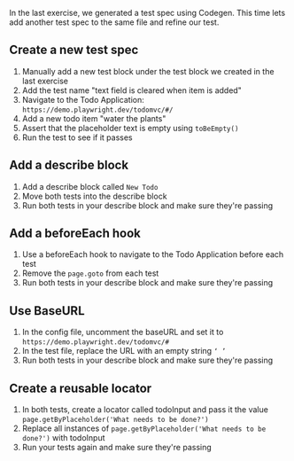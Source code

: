 In the last exercise, we generated a test spec using Codegen. This time lets add another test spec to the same file and refine our test.

## Create a new test spec

1. Manually add a new test block under the test block we created in the last exercise
1. Add the test name "text field is cleared when item is added"
1. Navigate to the Todo Application: `https://demo.playwright.dev/todomvc/#/`
1. Add a new todo item "water the plants"
1. Assert that the placeholder text is empty using `toBeEmpty()`
1. Run the test to see if it passes

## Add a describe block

1. Add a describe block called `New Todo`
1. Move both tests into the describe block
1. Run both tests in your describe block and make sure they're passing

## Add a beforeEach hook

1. Use a beforeEach hook to navigate to the Todo Application before each test
1. Remove the `page.goto` from each test
1. Run both tests in your describe block and make sure they're passing

## Use BaseURL

1. In the config file, uncomment the baseURL and set it to `https://demo.playwright.dev/todomvc/#`
1. In the test file, replace the URL with an empty string `‘ ’`
1. Run both tests in your describe block and make sure they're passing

## Create a reusable locator

1. In both tests, create a locator called todoInput and pass it the value `page.getByPlaceholder('What needs to be done?')`
1. Replace all instances of `page.getByPlaceholder('What needs to be done?')` with todoInput
1. Run your tests again and make sure they're passing